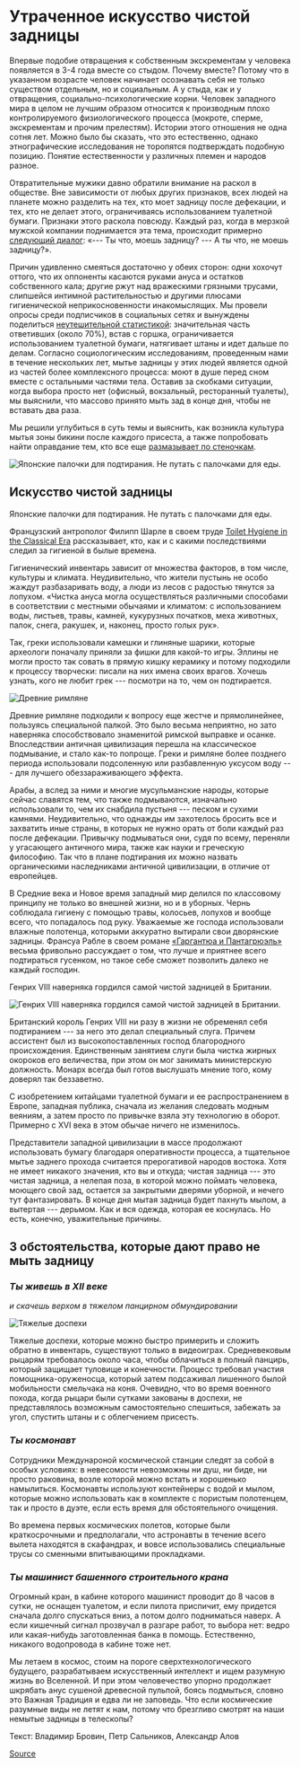 Утраченное искусство чистой задницы
===================================

Впервые подобие отвращения к собственным экскрементам у человека появляется в 3-4 года вместе со стыдом. Почему вместе? Потому что в указанном возрасте человек начинает осознавать себя не только существом отдельным, но и социальным. А у стыда, как и у отвращения, социально-психологические корни. Человек западного мира в целом не лучшим образом относится к производным плохо контролируемого физиологического процесса (мокроте, сперме, экскрементам и прочим прелестям). Истории этого отношения не одна сотня лет. Можно было бы сказать, что это естественно, однако этнографические исследования не торопятся подтверждать подобную позицию. Понятие естественности у различных племен и народов разное.

Отвратительные мужики давно обратили внимание на раскол в обществе. Вне зависимости от любых других признаков, всех людей на планете можно разделить на тех, кто моет задницу после дефекации, и тех, кто не делает этого, ограничиваясь использованием туалетной бумаги. Признаки этого раскола повсюду. Каждый раз, когда в мерзкой мужской компании поднимается эта тема, происходит примерно [следующий диалог](https://pikabu.ru/story/myit_ili_ne_myit_zadnitsu_4164234): «--- Ты что, моешь задницу? --- А ты что, не моешь задницу?».

Причин удивленно смеяться достаточно у обеих сторон: одни хохочут оттого, что их оппоненты касаются руками ануса и остатков собственного кала; другие ржут над вражескими грязными трусами, слипшейся интимной растительностью и другими плюсами гигиенической неприкосновенности инакомыслящих. Мы провели опросы среди подписчиков в социальных сетях и вынуждены поделиться [неутешительной статистикой](https://vk.com/disgusting_men?w=wall-25951501_583762): значительная часть ответивших (около 70%), встав с горшка, ограничивается использованием туалетной бумаги, натягивает штаны и идет дальше по делам. Согласно социологическим исследованиям, проведенным нами в течение нескольких лет, мытье задницы у этих людей является одной из частей более комплексного процесса: моют в душе перед сном вместе с остальными частями тела. Оставив за скобками ситуации, когда выбора просто нет (офисный, вокзальный, ресторанный туалеты), мы выяснили, что массово принято мыть зад в конце дня, чтобы не вставать два раза.

Мы решили углубиться в суть темы и выяснить, как возникла культура мытья зоны бикини после каждого присеста, а также попробовать найти оправдание тем, кто все еще [размазывает по стеночкам](https://tema.livejournal.com/1110500.html).

![Японские палочки для подтирания. Не путать с палочками для еды.](2020-07-21-02-48-34.jpg)

Искусство чистой задницы
------------------------

Японские палочки для подтирания. Не путать с палочками для еды.

Французский антрополог Филипп Шарле в своем труде [Toilet Hygiene in the Classical Era](http://www.scientificamerican.com/article/toilet-tissue-anthropologists-uncover-all-the-ways-weve-wiped/) рассказывает, кто, как и с какими последствиями следил за гигиеной в былые времена.

Гигиенический инвентарь зависит от множества факторов, в том числе, культуры и климата. Неудивительно, что жители пустынь не особо жаждут разбазаривать воду, а люди из лесов с радостью тянутся за лопухом. «Чистка ануса могла осуществляться различными способами в соответствии с местными обычаями и климатом: с использованием воды, листьев, травы, камней, кукурузных початков, меха животных, палок, снега, ракушек, и, наконец, просто голых рук».

Так, греки использовали камешки и глиняные шарики, которые археологи поначалу приняли за фишки для какой-то игры. Эллины не могли просто так совать в прямую кишку керамику и потому подходили к процессу творчески: писали на них имена своих врагов. Хочешь узнать, кого не любит грек --- посмотри на то, чем он подтирается.

![Древние римляне ](2020-07-21-02-49-03.jpg)

Древние римляне подходили к вопросу еще жестче и прямолинейнее, пользуясь специальной палкой. Это было весьма неприятно, но зато наверняка способствовало знаменитой римской выправке и осанке. Впоследствии античная цивилизация перешла на классическое подмывание, и стало как-то попроще. Греки и римляне более позднего периода использовали подсоленную или разбавленную уксусом воду --- для лучшего обеззараживающего эффекта.

Арабы, а вслед за ними и многие мусульманские народы, которые сейчас славятся тем, что также подмываются, изначально использовали то, чем их снабдила пустыня --- песком и сухими камнями. Неудивительно, что однажды им захотелось бросить все и захватить иные страны, в которых не нужно орать от боли каждый раз после дефекации. Привычку подмываться они, судя по всему, переняли у угасающего античного мира, также как науки и греческую философию. Так что в плане подтирания их можно назвать органическими наследниками античной цивилизации, в отличие от европейцев.

В Средние века и Новое время западный мир делился по классовому принципу не только во внешней жизни, но и в уборных. Чернь соблюдала гигиену с помощью травы, колосьев, лопухов и вообще всего, что попадалось под руку. Уважаемые же господа использовали влажные полотенца, которыми аккуратно вытирали свои дворянские задницы. Франсуа Рабле в своем романе [«Гаргантюа и Пантагрюэль»](https://ru.wikipedia.org/wiki/%D0%93%D0%B0%D1%80%D0%B3%D0%B0%D0%BD%D1%82%D1%8E%D0%B0_%D0%B8_%D0%9F%D0%B0%D0%BD%D1%82%D0%B0%D0%B3%D1%80%D1%8E%D1%8D%D0%BB%D1%8C) весьма фривольно рассуждает о том, что лучше и приятнее всего подтираться гусенком, но такое себе сможет позволить далеко не каждый господин.

Генрих VIII наверняка гордился самой чистой задницей в Британии.

![Генрих VIII наверняка гордился самой чистой задницей в Британии.](2020-07-21-02-50-15.jpg)

Британский король Генрих VIII ни разу в жизни не обременял себя подтиранием --- за него это делал специальный слуга. Причем ассистент был из высокопоставленных господ благородного происхождения. Единственным занятием слуги была чистка жирных окороков его величества, при этом он мог занимать министерскую должность. Монарх всегда был готов выслушать мнение того, кому доверял так беззаветно.

С изобретением китайцами туалетной бумаги и ее распространением в Европе, западная публика, сначала из желания следовать модным веяниям, а затем просто по привычке взяла эту технологию в оборот. Примерно с XVI века в этом обычае ничего не изменилось.

Представители западной цивилизации в массе продолжают использовать бумагу благодаря оперативности процесса, а тщательное мытье заднего прохода считается прерогативой народов востока. Хотя не имеет никакого значения, кто вы и откуда; чистая задница --- это чистая задница, а нелепая поза, в которой можно поймать человека, моющего свой зад, остается за закрытыми дверями уборной, и нечего тут фантазировать. В конце дня мытая задница будет пахнуть мылом, а вытертая --- дерьмом. Как и вся одежда, которая ее коснулась. Но есть, конечно, уважительные причины.

3 обстоятельства, которые дают право не мыть задницу
----------------------------------------------------

### *Ты живешь в XII веке*

*и скачешь верхом в тяжелом панцирном обмундировании*

![Тяжелые доспехи](2020-07-21-02-50-42.jpg)

Тяжелые доспехи, которые можно быстро примерить и сложить обратно в инвентарь, существуют только в видеоиграх. Средневековым рыцарям требовалось около часа, чтобы облачиться в полный панцирь, который защищает туловище и конечности. Процесс требовал участия помощника-оруженосца, который затем подсаживал лишенного былой мобильности смельчака на коня. Очевидно, что во время военного похода, когда рыцари были сутками закованы в доспехи, не представлялось возможным самостоятельно спешиться, забежать за угол, спустить штаны и с облегчением присесть.

### ***Ты космонавт***

Сотрудники Междунароной космической станции следят за собой в особых условиях: в невесомости невозможны ни душ, ни биде, ни просто раковина, возле которой можно встать и хорошенько намылиться. Космонавты используют контейнеры с водой и мылом, которые можно использовать как в комплекте с пористым полотенцем, так и просто в дуэте, если есть время для обстоятельного очищения.

Во времена первых космических полетов, которые были краткосрочными и предполагали, что астронавты в течение всего вылета находятся в скафандрах, и вовсе использовались специальные трусы со сменными впитывающими прокладками.

### *Ты машинист башенного строительного крана*

Огромный кран, в кабине которого машинист проводит до 8 часов в сутки, не оснащен туалетом, и если пилота приспичит, ему придется сначала долго спускаться вниз, а потом долго подниматься наверх. А если кишечный сигнал прозвучал в разгаре работ, то выбора нет: ведро или какая-нибудь заготовленная банка в помощь. Естественно, никакого водопровода в кабине тоже нет.

Мы летаем в космос, стоим на пороге сверхтехнологического будущего, разрабатываем искусственный интеллект и ищем разумную жизнь во Вселенной. И при этом человечество упорно продолжает шкрябать анус сушеной древесной пульпой, боясь подмыться, словно это Важная Традиция и едва ли не заповедь. Что если космические разумные виды не летят к нам, потому что брезгливо смотрят на наши немытые задницы в телескопы?

Текст: Владимир Бровин, Петр Сальников, Александр Алов

[Source](https://disgustingmen.com/blog/clean-butt-ftw)
